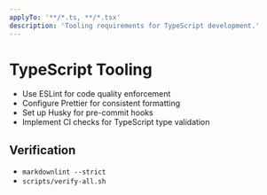 ```yaml
---
applyTo: '**/*.ts, **/*.tsx'
description: 'Tooling requirements for TypeScript development.'
---
```


# TypeScript Tooling

- Use ESLint for code quality enforcement
- Configure Prettier for consistent formatting
- Set up Husky for pre-commit hooks
- Implement CI checks for TypeScript type validation

## Verification

- `markdownlint --strict`
- `scripts/verify-all.sh`
